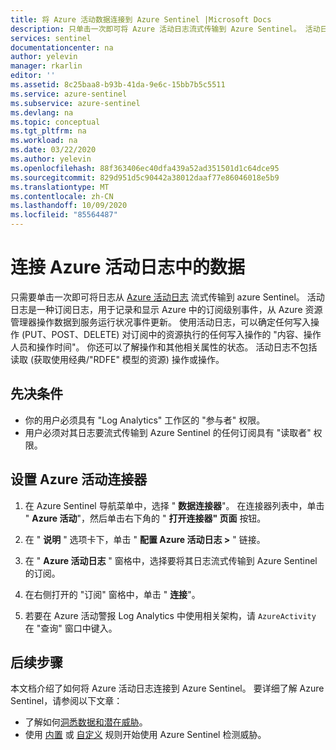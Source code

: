 ```yaml
---
title: 将 Azure 活动数据连接到 Azure Sentinel |Microsoft Docs
description: 只单击一次即可将 Azure 活动日志流式传输到 Azure Sentinel。 活动日志记录和显示 Azure 中的订阅级别事件。
services: sentinel
documentationcenter: na
author: yelevin
manager: rkarlin
editor: ''
ms.assetid: 8c25baa8-b93b-41da-9e6c-15bb7b5c5511
ms.service: azure-sentinel
ms.subservice: azure-sentinel
ms.devlang: na
ms.topic: conceptual
ms.tgt_pltfrm: na
ms.workload: na
ms.date: 03/22/2020
ms.author: yelevin
ms.openlocfilehash: 88f363406ec40dfa439a52ad351501d1c64dce95
ms.sourcegitcommit: 829d951d5c90442a38012daaf77e86046018e5b9
ms.translationtype: MT
ms.contentlocale: zh-CN
ms.lasthandoff: 10/09/2020
ms.locfileid: "85564487"
---
```

# <a name="connect-data-from-azure-activity-log"></a>连接 Azure 活动日志中的数据

只需要单击一次即可将日志从 [Azure 活动日志](../azure-monitor/platform/platform-logs-overview.md) 流式传输到 azure Sentinel。 活动日志是一种订阅日志，用于记录和显示 Azure 中的订阅级别事件，从 Azure 资源管理器操作数据到服务运行状况事件更新。 使用活动日志，可以确定任何写入操作 (PUT、POST、DELETE) 对订阅中的资源执行的任何写入操作的 "内容、操作人员和操作时间"。 你还可以了解操作和其他相关属性的状态。 活动日志不包括读取 (获取使用经典/"RDFE" 模型的资源) 操作或操作。 

## <a name="prerequisites"></a>先决条件

- 你的用户必须具有 "Log Analytics" 工作区的 "参与者" 权限。
- 用户必须对其日志要流式传输到 Azure Sentinel 的任何订阅具有 "读取者" 权限。

## <a name="set-up-the-azure-activity-connector"></a>设置 Azure 活动连接器

1. 在 Azure Sentinel 导航菜单中，选择 " **数据连接器**"。 在连接器列表中，单击 " **Azure 活动**"，然后单击右下角的 " **打开连接器" 页面** 按钮。

2. 在 " **说明** " 选项卡下，单击 " **配置 Azure 活动日志 >** " 链接。

3. 在 " **Azure 活动日志** " 窗格中，选择要将其日志流式传输到 Azure Sentinel 的订阅。 

4. 在右侧打开的 "订阅" 窗格中，单击 " **连接**"。

5. 若要在 Azure 活动警报 Log Analytics 中使用相关架构，请 `AzureActivity` 在 "查询" 窗口中键入。

## <a name="next-steps"></a>后续步骤
本文档介绍了如何将 Azure 活动日志连接到 Azure Sentinel。 要详细了解 Azure Sentinel，请参阅以下文章：
- 了解如何[洞悉数据和潜在威胁](quickstart-get-visibility.md)。
- 使用 [内置](tutorial-detect-threats-built-in.md) 或 [自定义](tutorial-detect-threats-custom.md) 规则开始使用 Azure Sentinel 检测威胁。
